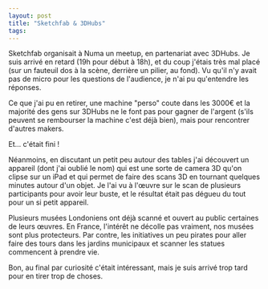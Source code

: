 ```yaml
---
layout: post
title: "Sketchfab & 3DHubs"
tags:
---
```


Sketchfab organisait à Numa un meetup, en partenariat avec 3DHubs. Je suis
arrivé en retard (19h pour début à 18h), et du coup j'étais très mal placé (sur
un fauteuil dos à la scène, derrière un pilier, au fond). Vu qu'il n'y avait
pas de micro pour les questions de l'audience, je n'ai pu qu'entendre les
réponses.

Ce que j'ai pu en retirer, une machine "perso" coute dans les 3000€ et la
majorité des gens sur 3DHubs ne le font pas pour gagner de l'argent (s'ils
peuvent se rembourser la machine c'est déjà bien), mais pour rencontrer
d'autres makers.

Et... c'était fini !

Néanmoins, en discutant un petit peu autour des tables j'ai découvert un
appareil (dont j'ai oublié le nom) qui est une sorte de camera 3D qu'on clipse
sur un iPad et qui permet de faire des scans 3D en tournant quelques minutes
autour d'un objet. Je l'ai vu à l'œuvre sur le scan de plusieurs participants
pour avoir leur buste, et le résultat était pas dégueu du tout pour un si petit
appareil.

Plusieurs musées Londoniens ont déjà scanné et ouvert au public certaines de
leurs œuvres. En France, l'intérêt ne décolle pas vraiment, nos musées sont
plus protecteurs. Par contre, les initiatives un peu pirates pour aller faire
des tours dans les jardins municipaux et scanner les statues commencent
à prendre vie.

Bon, au final par curiosité c'était intéressant, mais je suis arrivé trop tard
pour en tirer trop de choses.

